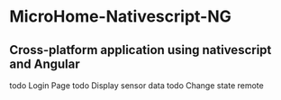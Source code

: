 # MicroHome-Nativescript-NG

## Cross-platform application using nativescript and Angular

todo Login Page
todo Display sensor data
todo Change state remote
